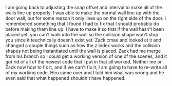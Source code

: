 I am going back to adjusting the snap offset and interval to make all of the walls line up properly. I was able to make the normal wall line up with the door wall, but for some reason it only lines up on the right side of the door. I remembered something that I found I had to fix that I should probably do before making them line up. I have to make it so that if the wall hasn't been placed yet, you can't walk into the wall so the collision shape won't stop you since it teechnically doesn't exist yet. Zack cmae and looked at it and changed a couple things such as how the z index works and the collision shapes not being instantiated until the wall is placed. Zack had me merge from his branch so I could get a working version of one of the scenes, and it got rid of all of the newest code that I put in that all worked. Neither me or Zack now how to fix it, and if we can't fix it, I am going to have to re-write all of my working code. Hiro came over and I told him what was wrong and he even said that what happened shouldn't have happened. 

